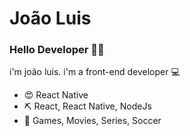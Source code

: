 <h1>João Luis</h1>

### Hello Developer 👋😄

<p>i'm joão luis. i'm a front-end developer 💻</p>

<ul>
  <li>😍 React Native</li>
  <li>⛏  React, React Native, NodeJs</li>
  <li>💛 Games, Movies, Series, Soccer</li>
</ul>


